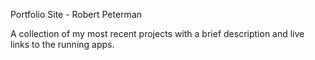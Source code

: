 Portfolio Site - Robert Peterman

A collection of my most recent projects with a brief description and live links to the running apps.